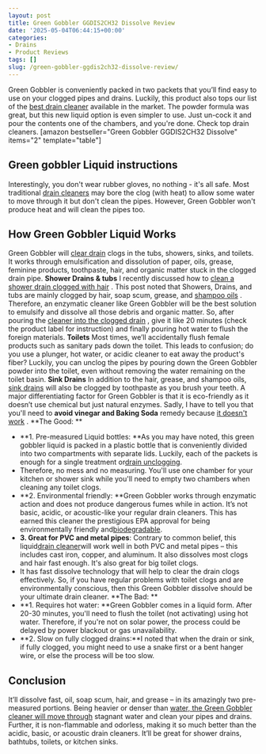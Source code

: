 ```yaml
---
layout: post
title: Green Gobbler GGDIS2CH32 Dissolve Review
date: '2025-05-04T06:44:15+00:00'
categories:
- Drains
- Product Reviews
tags: []
slug: /green-gobbler-ggdis2ch32-dissolve-review/
---
```


Green Gobbler is conveniently packed in two packets that you’ll find easy to use on your clogged pipes and drains. Luckily, this product also tops our list of the
[best drain cleaner](https://pestpolicy.com/best-drain-cleaner//)
available in the market.
The powder formula was great, but this new liquid option is even simpler to use. Just un-cock it and pour the contents one of the chambers, and you're done. Check top drain cleaners.
[amazon bestseller="Green Gobbler GGDIS2CH32 Dissolve" items="2" template="table"]
## Green gobbler Liquid instructions
Interestingly, you don't wear rubber gloves, no nothing - it's all safe. Most traditional
[drain cleaners](https://pestpolicy.com/thrift-drain-cleaner-review/)
may bore the clog (with heat) to allow some water to move through it but don't clean the pipes. However, Green Gobbler won't produce heat and will clean the pipes too.
## How Green Gobbler Liquid Works
Green Gobbler will
[clear drain](https://pestpolicy.com/sink-not-draining-but-pipes-clear/)
clogs in the tubs, showers, sinks, and toilets. It works through emulsification and dissolution of paper, oils, grease, feminine products, toothpaste, hair, and organic matter stuck in the clogged drain pipe.
**Shower Drains & tubs**
I recently discussed how to
[clean a shower drain clogged with hair](https://pestpolicy.com/how-to-unclog-a-shower-drain-full-of-hair/)
. This post noted that Showers, Drains, and tubs are mainly clogged by hair, soap scum, grease, and
[shampoo oils](https://pestpolicy.com/best-flea-shampoo-for-dogs/)
. Therefore, an enzymatic cleaner like Green Gobbler will be the best solution to emulsify and dissolve all those debris and organic matter.
So, after pouring the
[cleaner into the clogged drain](https://pestpolicy.com/is-drain-cleaner-an-acid-or-base/)
, give it like 20 minutes (check the product label for instruction) and finally pouring hot water to flush the foreign materials.
**Toilets**
Most times, we’ll accidentally flush female products such as sanitary pads down the toilet. This leads to confusion; do you use a plunger, hot water, or acidic cleaner to eat away the product's fiber? Luckily, you can unclog the pipes by pouring down the Green Gobbler powder into the toilet, even without removing the water remaining on the toilet basin.
**Sink Drains**
In addition to the hair, grease, and shampoo oils,
[sink drains](https://pestpolicy.com/how-to-use-a-plunger/)
will also be clogged by toothpaste as you brush your teeth. A major differentiating factor for Green Gobbler is that it is eco-friendly as it doesn’t use chemical but just natural enzymes. Sadly, I have to tell you that you'll need to
**avoid vinegar and Baking Soda**
remedy because
[it doesn't work](https://pestpolicy.com/dont-use-vinegar-and-baking-soda-to-clean-clogged-drains/)
.
**The Good: **
- **1. Pre-measured Liquid bottles: **As you may have noted, this green gobbler liquid is packed in a plastic bottle that is conveniently divided into two compartments with separate lids. Luckily, each of the packets is enough for a single treatment or[drain unclogging](https://pestpolicy.com/how-drain-cleaners-work/).
- Therefore, no mess and no measuring. You'll use one chamber for your kitchen or shower sink while you'll need to empty two chambers when cleaning any toilet clogs.
- **2. Environmental friendly: **Green Gobbler works through enzymatic action and does not produce dangerous fumes while in action. It’s not basic, acidic, or acoustic-like your regular drain cleaners. This has earned this cleaner the prestigious EPA approval for being environmentally friendly and[biodegradable](https://en.wikipedia.org/wiki/Biodegradation).
- **3. Great for PVC and metal pipes**: Contrary to common belief, this liquid[drain cleaner](https://pestpolicy.com/xionlab-safer-drain-opener-review/)will work well in both PVC and metal pipes – this includes cast iron, copper, and aluminum. It also dissolves most clogs and hair fast enough. It's also great for big toilet clogs.
- It has fast dissolve technology that will help to clear the drain clogs effectively. So, if you have regular problems with toilet clogs and are environmentally conscious, then this Green Gobbler dissolve should be your ultimate drain cleaner.
**The Bad: **
- **1. Requires hot water: **Green Gobbler comes in a liquid form. After 20-30 minutes, you'll need to flush the toilet (not activating) using hot water. Therefore, if you're not on solar power, the process could be delayed by power blackout or gas unavailability.
- **2. Slow on fully clogged drains:**I noted that when the drain or sink, if fully clogged, you might need to use a snake first or a bent hanger wire, or else the process will be too slow.
## Conclusion
It’ll dissolve fast, oil, soap scum, hair, and grease – in its amazingly two pre-measured portions. Being heavier or denser than
[water, the Green Gobbler cleaner will move through](https://pestpolicy.com/how-to-unclog-a-bathtub-drain-with-standing-water/)
stagnant water and clean your pipes and drains.
Further, it is non-flammable and odorless, making it so much better than the acidic, basic, or acoustic drain cleaners. It’ll be great for shower drains, bathtubs, toilets, or kitchen sinks.
